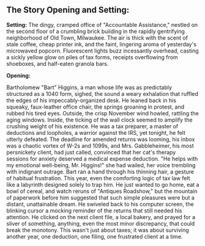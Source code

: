 ## The Story Opening and Setting:

**Setting:** The dingy, cramped office of "Accountable Assistance," nestled on the second floor of a crumbling brick building in the rapidly gentrifying neighborhood of Old Town, Milwaukee. The air is thick with the scent of stale coffee, cheap printer ink, and the faint, lingering aroma of yesterday's microwaved popcorn. Fluorescent lights buzz incessantly overhead, casting a sickly yellow glow on piles of tax forms, receipts overflowing from shoeboxes, and half-eaten granola bars.

**Opening:**

Bartholomew "Bart" Higgins, a man whose life was as predictably structured as a 1040 form, sighed, the sound a weary exhalation that ruffled the edges of his impeccably-organized desk. He leaned back in his squeaky, faux-leather office chair, the springs groaning in protest, and rubbed his tired eyes. Outside, the crisp November wind howled, rattling the aging windows. Inside, the ticking of the wall clock seemed to amplify the crushing weight of his existence. He was a tax preparer, a master of deductions and loopholes, a warrior against the IRS, yet tonight, he felt utterly defeated. The deadline for amended returns was looming, his inbox was a chaotic vortex of W-2s and 1099s, and Mrs. Gabbleheimer, his most persnickety client, had just called, convinced that her cat's therapy sessions for anxiety deserved a medical expense deduction. "He helps with my emotional well-being, Mr. Higgins!" she had wailed, her voice trembling with indignant outrage. Bart ran a hand through his thinning hair, a gesture of habitual frustration. This year, even the comforting logic of tax law felt like a labyrinth designed solely to trap him. He just wanted to go home, eat a bowl of cereal, and watch reruns of "Antiques Roadshow," but the mountain of paperwork before him suggested that such simple pleasures were but a distant, unattainable dream. He swiveled back to his computer screen, the blinking cursor a mocking reminder of the returns that still needed his attention. He clicked on the next client file, a local bakery, and prayed for a sliver of something, anything, even the most minor discrepancy, that could break the monotony. This wasn't just about taxes; it was about surviving another year, one deduction, one filing, one frustrated client at a time.
